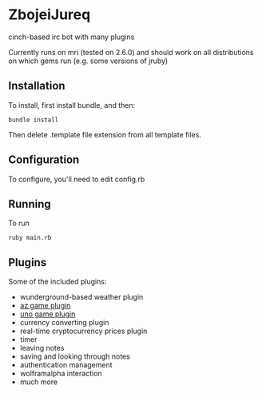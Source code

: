 # ZbojeiJureq
cinch-based irc bot with many plugins

Currently runs on mri (tested on 2.6.0) and should work on all distributions on which gems run (e.g. some versions of jruby)

## Installation
To install, first install bundle, and then: 

    bundle install

Then delete .template file extension from all template files.

## Configuration
To configure, you'll need to edit config.rb

## Running 
To run

    ruby main.rb


## Plugins
Some of the included plugins:

 - wunderground-based weather plugin
 - [az game plugin](http://kx.shst.pl/help/az.html)
 - [uno game plugin](http://kx.shst.pl/help/uno.html)
 - currency converting plugin
 - real-time cryptocurrency prices plugin
 - timer
 - leaving notes
 - saving and looking through notes
 - authentication management
 - wolframalpha interaction
 - much more
